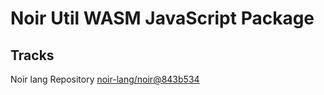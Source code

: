 # Noir Util WASM JavaScript Package

## Tracks

Noir lang Repository [noir-lang/noir@843b534](https://github.com/noir-lang/noir/tree/843b534d2b9106fed7a7593f589cf939a53be999)

